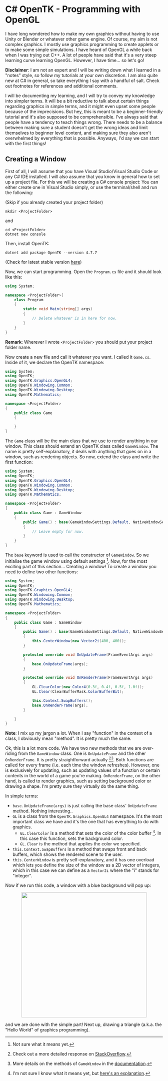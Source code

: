 # C# OpenTK - Programming with OpenGL

I have long wondered how to make my own graphics without having to use Unity or Blender or whatever other game engine. Of course, my aim is not complex graphics. I mostly use graphics programming to create applets or to make some simple simulations. I have heard of OpenGL a while back when I was trying out C++. A lot of people have said that it's a very steep learning curve learning OpenGL. However, I have time... so let's go!

**Disclaimer**: I am not an expert and I will be writing down what I learned in a "notes" style, so follow my tutorials at your own discretion. I am also quite new at C# in general, so take everything I say with a handful of salt. Check out footnotes for references and additional comments.

I will be documenting my learning, and I will try to convey my knowledge into simpler terms. It will be a bit reductive to talk about certain things regarding graphics in simple terms, and it might even upset some people because of the imprecisions. But hey, this is meant to be a beginner-friendly tutorial and it's also supposed to be comprehensible. I've always said that people have a tendency to teach things wrong. There needs to be a balance between making sure a student doesn't get the wrong ideas and limit themselves to beginner level content, and making sure they also aren't overwhelmed by everything that is possible. Anyways, I'd say we can start with the first things!

## Creating a Window

First of all, I will assume that you have Visual Studio/Visual Studio Code or any C# IDE installed. I will also assume that you know in general how to set up a project file. For this we will be creating a C# console project: You can either create one in Visual Studio simply, or use the terminal/shell and run the following:

(Skip if you already created your project folder)
```shell
mkdir <ProjectFolder>
```
and
```shell
cd <ProjectFolder>
dotnet new console
```
Then, install OpenTK:
```shell
dotnet add package OpenTK --version 4.7.7
```
(Check for latest stable version [here](https://www.nuget.org/packages/OpenTK/))

Now, we can start programming. Open the `Program.cs` file and it should look like this:

```CS
using System;

namespace <ProjectFolder>{
    class Program 
    {
        static void Main(string[] args)
        {
            // Delete whatever is in here for now.
        }
    }
}
```

**Remark**: Wherever I wrote `<ProjectFolder>` you should put your project folder name.

Now create a new file and call it whatever you want. I called it `Game.cs`. Inside of it, we declare the OpenTK namespace:

```CS
using System;
using OpenTK;
using OpenTK.Graphics.OpenGL4;
using OpenTK.Windowing.Common;
using OpenTK.Windowing.Desktop;
using OpenTK.Mathematics;

namespace <ProjectFolder>
{
    public class Game
    {

    }
}
```

The `Game` class will be the main class that we use to render anything in our window. This class should extend an OpenTK class called `GameWindow`. The name is pretty self-explanatory, it deals with anything that goes on in a window, such as rendering objects. So now, extend the class and write the first function:

```CS
using System;
using OpenTK;
using OpenTK.Graphics.OpenGL4;
using OpenTK.Windowing.Common;
using OpenTK.Windowing.Desktop;
using OpenTK.Mathematics;

namespace <ProjectFolder>
{
    public class Game : GameWindow
    {
        public Game() : base(GameWindowSettings.Default, NativeWindowSettings.Default) 
        { 
            // Leave empty for now.
        }
    }
}
```

The `base` keyword is used to call the constructor of `GameWindow`. So we initialise the game window using default settings [^1]. Now, for the most exciting part of this section... Creating a window! To create a window you need to define two other functions:

```CS
using System;
using OpenTK;
using OpenTK.Graphics.OpenGL4;
using OpenTK.Windowing.Common;
using OpenTK.Windowing.Desktop;
using OpenTK.Mathematics;

namespace <ProjectFolder>
{
    public class Game : GameWindow
    {
        public Game() : base(GameWindowSettings.Default, NativeWindowSettings.Default) 
        { 
            this.CenterWindow(new Vector2i(400, 400));
        }

        protected override void OnUpdateFrame(FrameEventArgs args)
        {
            base.OnUpdateFrame(args);
        }

        protected override void OnRenderFrame(FrameEventArgs args) 
        {
            GL.ClearColor(new Color4(0.3f, 0.4f, 0.5f, 1.0f));
            GL.Clear(ClearBufferMask.ColorBufferBit);

            this.Context.SwapBuffers();
            base.OnRenderFrame(args);
        }

    }
}
```
**Note**: I mix up my jargon a lot. When I say "function" in the context of a class, I obviously mean "method". It is pretty much the same.

Ok, this is a lot more code. We have two new methods that we are over-riding from the `GameWindow` class. One is `OnUpdateFrame` and the other `OnRenderFrame`. It is pretty straightforward actually [^2][^3]. Both functions are called for every frame (i.e. each time the window refreshes). However, one is exclusively for updating, such as updating values of a function or certain contents in the world of a game you're making. `OnRenderFrame`, on the other hand, is called to render graphics, such as setting background color or drawing a shape. I'm pretty sure they virtually do the same thing.

In simple terms:
- `base.OnUpdateFrame(args)` is just calling the base class' `OnUpdateFrame` method. Nothing interesting..
- `GL` is a class from the `OpenTK.Graphics.OpenGL4` namespace. It's the most important class we have and it's the one that has everything to do with graphics.
  - `GL.ClearColor` is a method that sets the color of the color buffer [^4]. In this case this function, sets the background color.
  - `GL.Clear` is the method that applies the color we specified.
- `this.Context.SwapBuffers` is a method that swaps front and back buffers, which shows the rendered scene to the user.
- `this.CenterWindow` is pretty self-explanatory, and it has one overload which lets you define the size of the window as a 2D vector of integers, which in this case we can define as a `Vector2i` where the "i" stands for "integer".

Now if we run this code, a window with a blue background will pop up:

<div align="center">
<img src="https://user-images.githubusercontent.com/79821802/222937363-62b0fae1-374d-4f13-bef5-c54d2a7cfe9d.png" width=400/>
</div>

and we are done with the simple part! Next up, drawing a triangle (a.k.a. the "Hello World" of graphics programming).

[^1]: Not sure what it means yet.
[^2]: Check out a more detailed response on [StackOverflow](https://stackoverflow.com/a/23552542/18637675).
[^3]: More details on the methods of `GameWindow` in the [documentation](https://opentk.net/api/OpenTK.Windowing.Desktop.GameWindow.html#methods).
[^4]: I'm not sure I know what it means yet, but [here's an explanation](http://what-when-how.com/opengl-programming-guide/buffers-and-their-uses-the-framebuffer-opengl-programming/).
